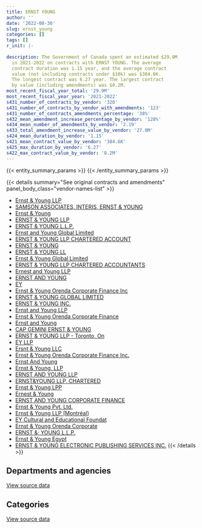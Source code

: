 ```yaml
---
title: ERNST YOUNG
author: ''
date: '2022-08-30'
slug: ernst_young
categories: []
tags: []
r_init: |-
  
description: The Government of Canada spent an estimated $29.9M
  in 2021-2022 on contracts with ERNST YOUNG. The average
  contract duration was 1.15 year, and the average contract
  value (not including contracts under $10k) was $384.6K.
  The longest contract was 6.27 year. The largest contract
  by value (including amendments) was $8.2M.
most_recent_fiscal_year_total: '29.9M'
most_recent_fiscal_year_year: '2021-2022'
s431_number_of_contracts_by_vendor: '320'
s431_number_of_contracts_by_vendor_with_amendments: '123'
s431_number_of_contracts_amendments_percentage: '38%'
s432_mean_amendment_increase_percentage_by_vendor: '128%'
s434_mean_number_of_amendments_by_vendor: '2.19'
s433_total_amendment_increase_value_by_vendor: '27.0M'
s424_mean_duration_by_vendor: '1.15'
s421_mean_contract_value_by_vendor: '384.6K'
s425_max_duration_by_vendor: '6.27'
s422_max_contract_value_by_vendor: '8.2M'
---
```


<script src="/rmarkdown-libs/htmlwidgets/htmlwidgets.js"></script>
<link href="/rmarkdown-libs/datatables-css/datatables-crosstalk.css" rel="stylesheet" />
<script src="/rmarkdown-libs/datatables-binding/datatables.js"></script>
<script src="/rmarkdown-libs/jquery/jquery-3.6.0.min.js"></script>
<link href="/rmarkdown-libs/dt-core-bootstrap/css/dataTables.bootstrap.min.css" rel="stylesheet" />
<link href="/rmarkdown-libs/dt-core-bootstrap/css/dataTables.bootstrap.extra.css" rel="stylesheet" />
<script src="/rmarkdown-libs/dt-core-bootstrap/js/jquery.dataTables.min.js"></script>
<script src="/rmarkdown-libs/dt-core-bootstrap/js/dataTables.bootstrap.min.js"></script>
<link href="/rmarkdown-libs/crosstalk/css/crosstalk.min.css" rel="stylesheet" />
<script src="/rmarkdown-libs/crosstalk/js/crosstalk.min.js"></script>
<script src="/rmarkdown-libs/htmlwidgets/htmlwidgets.js"></script>
<link href="/rmarkdown-libs/datatables-css/datatables-crosstalk.css" rel="stylesheet" />
<script src="/rmarkdown-libs/datatables-binding/datatables.js"></script>
<script src="/rmarkdown-libs/jquery/jquery-3.6.0.min.js"></script>
<link href="/rmarkdown-libs/dt-core-bootstrap/css/dataTables.bootstrap.min.css" rel="stylesheet" />
<link href="/rmarkdown-libs/dt-core-bootstrap/css/dataTables.bootstrap.extra.css" rel="stylesheet" />
<script src="/rmarkdown-libs/dt-core-bootstrap/js/jquery.dataTables.min.js"></script>
<script src="/rmarkdown-libs/dt-core-bootstrap/js/dataTables.bootstrap.min.js"></script>
<link href="/rmarkdown-libs/crosstalk/css/crosstalk.min.css" rel="stylesheet" />
<script src="/rmarkdown-libs/crosstalk/js/crosstalk.min.js"></script>

{{< entity_summary_params >}}
{{< /entity_summary_params >}}

{{< details summary="See original contracts and amendments" panel_body_class="vendor-names-list" >}}
- [Ernst & Young LLP](https://search.open.canada.ca/en/ct/?sort=contract_value_f%20desc&page=1&search_text=%22Ernst%20%26%20Young%20LLP%22)
- [SAMSON ASSOCIATES, INTERIS, ERNST & YOUNG](https://search.open.canada.ca/en/ct/?sort=contract_value_f%20desc&page=1&search_text=%22SAMSON%20ASSOCIATES%2c%20INTERIS%2c%20ERNST%20%26%20YOUNG%22)
- [Ernst & Young](https://search.open.canada.ca/en/ct/?sort=contract_value_f%20desc&page=1&search_text=%22Ernst%20%26%20Young%22)
- [ERNST & YOUNG LLP](https://search.open.canada.ca/en/ct/?sort=contract_value_f%20desc&page=1&search_text=%22ERNST%20%26%20YOUNG%20LLP%22)
- [ERNST & YOUNG L.L.P.](https://search.open.canada.ca/en/ct/?sort=contract_value_f%20desc&page=1&search_text=%22ERNST%20%26%20YOUNG%20L.L.P.%22)
- [Ernst and Young Global Limited](https://search.open.canada.ca/en/ct/?sort=contract_value_f%20desc&page=1&search_text=%22Ernst%20and%20Young%20Global%20Limited%22)
- [ERNST & YOUNG LLP CHARTERED ACCOUNT](https://search.open.canada.ca/en/ct/?sort=contract_value_f%20desc&page=1&search_text=%22ERNST%20%26%20YOUNG%20LLP%20CHARTERED%20ACCOUNT%22)
- [ERNST & YOUNG](https://search.open.canada.ca/en/ct/?sort=contract_value_f%20desc&page=1&search_text=%22ERNST%20%26%20YOUNG%22)
- [ERNST & YOUNG LL](https://search.open.canada.ca/en/ct/?sort=contract_value_f%20desc&page=1&search_text=%22ERNST%20%26amp%3b%20YOUNG%20LL%22)
- [Ernst & Young Global Limited](https://search.open.canada.ca/en/ct/?sort=contract_value_f%20desc&page=1&search_text=%22Ernst%20%26%20Young%20Global%20Limited%22)
- [ERNST & YOUNG LLP CHARTERED ACCOUNTANTS](https://search.open.canada.ca/en/ct/?sort=contract_value_f%20desc&page=1&search_text=%22ERNST%20%26%20YOUNG%20LLP%20CHARTERED%20ACCOUNTANTS%22)
- [Ernest and Young LLP](https://search.open.canada.ca/en/ct/?sort=contract_value_f%20desc&page=1&search_text=%22Ernest%20and%20Young%20LLP%22)
- [ERNST AND YOUNG](https://search.open.canada.ca/en/ct/?sort=contract_value_f%20desc&page=1&search_text=%22ERNST%20AND%20YOUNG%22)
- [EY](https://search.open.canada.ca/en/ct/?sort=contract_value_f%20desc&page=1&search_text=%22EY%22)
- [Ernst & Young Orenda Corporate Finance Inc](https://search.open.canada.ca/en/ct/?sort=contract_value_f%20desc&page=1&search_text=%22Ernst%20%26%20Young%20Orenda%20Corporate%20Finance%20Inc%22)
- [ERNST & YOUNG GLOBAL LIMITED](https://search.open.canada.ca/en/ct/?sort=contract_value_f%20desc&page=1&search_text=%22ERNST%20%26%20YOUNG%20GLOBAL%20LIMITED%22)
- [ERNST & YOUNG INC.](https://search.open.canada.ca/en/ct/?sort=contract_value_f%20desc&page=1&search_text=%22ERNST%20%26%20YOUNG%20INC.%22)
- [Ernst and Young LLP](https://search.open.canada.ca/en/ct/?sort=contract_value_f%20desc&page=1&search_text=%22Ernst%20and%20Young%20LLP%22)
- [Ernst & Young Orenda Corporate Finance](https://search.open.canada.ca/en/ct/?sort=contract_value_f%20desc&page=1&search_text=%22Ernst%20%26%20Young%20Orenda%20Corporate%20Finance%22)
- [Ernst and Young](https://search.open.canada.ca/en/ct/?sort=contract_value_f%20desc&page=1&search_text=%22Ernst%20and%20Young%22)
- [CAP GEMINI ERNST & YOUNG](https://search.open.canada.ca/en/ct/?sort=contract_value_f%20desc&page=1&search_text=%22CAP%20GEMINI%20ERNST%20%26%20YOUNG%22)
- [ERNST & YOUNG LLP - Toronto, On](https://search.open.canada.ca/en/ct/?sort=contract_value_f%20desc&page=1&search_text=%22ERNST%20%26%20YOUNG%20LLP%20-%20Toronto%2c%20On%22)
- [EY LLP](https://search.open.canada.ca/en/ct/?sort=contract_value_f%20desc&page=1&search_text=%22EY%20LLP%22)
- [Ersnt & Young LLC](https://search.open.canada.ca/en/ct/?sort=contract_value_f%20desc&page=1&search_text=%22Ersnt%20%26%20Young%20LLC%22)
- [Ernst & Young Orenda Corporate Finance Inc.](https://search.open.canada.ca/en/ct/?sort=contract_value_f%20desc&page=1&search_text=%22Ernst%20%26%20Young%20Orenda%20Corporate%20Finance%20Inc.%22)
- [Ernst And Young](https://search.open.canada.ca/en/ct/?sort=contract_value_f%20desc&page=1&search_text=%22Ernst%20And%20Young%22)
- [Ernst & Young, LLP](https://search.open.canada.ca/en/ct/?sort=contract_value_f%20desc&page=1&search_text=%22Ernst%20%26%20Young%2c%20LLP%22)
- [ERNST AND YOUNG LLP](https://search.open.canada.ca/en/ct/?sort=contract_value_f%20desc&page=1&search_text=%22ERNST%20AND%20YOUNG%20LLP%22)
- [ERNST&YOUNG LLP, CHARTERED](https://search.open.canada.ca/en/ct/?sort=contract_value_f%20desc&page=1&search_text=%22ERNST%26YOUNG%20LLP%2c%20CHARTERED%22)
- [Ernst & Young LPP](https://search.open.canada.ca/en/ct/?sort=contract_value_f%20desc&page=1&search_text=%22Ernst%20%26%20Young%20LPP%22)
- [Ernest & Young](https://search.open.canada.ca/en/ct/?sort=contract_value_f%20desc&page=1&search_text=%22Ernest%20%26%20Young%22)
- [ERNST AND YOUNG CORPORATE FINANCE](https://search.open.canada.ca/en/ct/?sort=contract_value_f%20desc&page=1&search_text=%22ERNST%20AND%20YOUNG%20CORPORATE%20FINANCE%22)
- [Ernst & Young Pvt. Ltd.](https://search.open.canada.ca/en/ct/?sort=contract_value_f%20desc&page=1&search_text=%22Ernst%20%26%20Young%20Pvt.%20Ltd.%22)
- [Ernst & Young LLP (Montréal)](https://search.open.canada.ca/en/ct/?sort=contract_value_f%20desc&page=1&search_text=%22Ernst%20%26%20Young%20LLP%20%28Montr%c3%a9al%29%22)
- [EY Cultural and Educational Foundat](https://search.open.canada.ca/en/ct/?sort=contract_value_f%20desc&page=1&search_text=%22EY%20Cultural%20and%20Educational%20Foundat%22)
- [Ernst & Young Orenda Corporate](https://search.open.canada.ca/en/ct/?sort=contract_value_f%20desc&page=1&search_text=%22Ernst%20%26%20Young%20Orenda%20Corporate%22)
- [ERNST &; YOUNG L.L.P.](https://search.open.canada.ca/en/ct/?sort=contract_value_f%20desc&page=1&search_text=%22ERNST%20%26%3b%20YOUNG%20L.L.P.%22)
- [Ernst & Young Egypt](https://search.open.canada.ca/en/ct/?sort=contract_value_f%20desc&page=1&search_text=%22Ernst%20%26%20Young%20Egypt%22)
- [ERNST & YOUNG ELECTRONIC PUBLISHING SERVICES INC.](https://search.open.canada.ca/en/ct/?sort=contract_value_f%20desc&page=1&search_text=%22ERNST%20%26%20YOUNG%20ELECTRONIC%20PUBLISHING%20SERVICES%20INC.%22)
{{< /details >}}

## Departments and agencies

<div id="htmlwidget-1" style="width:100%;height:auto;" class="datatables html-widget"></div>
<script type="application/json" data-for="htmlwidget-1">{"x":{"style":"bootstrap","filter":"none","vertical":false,"data":[["<a href=\"/departments/aandc-aadnc/\">Crown-Indigenous Relations and Northern Affairs Canada<\/a>","<a href=\"/departments/cannor/\">Canadian Northern Economic Development Agency<\/a>","<a href=\"/departments/cbsa-asfc/\">Canada Border Services Agency<\/a>","<a href=\"/departments/cer-rec/\">Canada Energy Regulator<\/a>","<a href=\"/departments/cfia-acia/\">Canadian Food Inspection Agency<\/a>","<a href=\"/departments/cic/\">Immigration, Refugees and Citizenship Canada<\/a>","<a href=\"/departments/cihr-irsc/\">Canadian Institutes of Health Research<\/a>","<a href=\"/departments/cnsc-ccsn/\">Canadian Nuclear Safety Commission<\/a>","<a href=\"/departments/cra-arc/\">Canada Revenue Agency<\/a>","<a href=\"/departments/csc-scc/\">Correctional Service of Canada<\/a>","<a href=\"/departments/csps-efpc/\">Canada School of Public Service<\/a>","<a href=\"/departments/dfatd-maecd/\">Global Affairs Canada<\/a>","<a href=\"/departments/dnd-mdn/\">National Defence<\/a>","<a href=\"/departments/ec/\">Environment and Climate Change Canada<\/a>","<a href=\"/departments/esdc-edsc/\">Employment and Social Development Canada<\/a>","<a href=\"/departments/feddevontario/\">Federal Economic Development Agency for Southern Ontario<\/a>","<a href=\"/departments/fja-cmf/\">Office of the Commissioner for Federal Judicial Affairs Canada<\/a>","<a href=\"/departments/hc-sc/\">Health Canada<\/a>","<a href=\"/departments/ic/\">Innovation, Science and Economic Development Canada<\/a>","<a href=\"/departments/infc/\">Infrastructure Canada<\/a>","<a href=\"/departments/isc-sac/\">Indigenous Services Canada<\/a>","<a href=\"/departments/jus/\">Department of Justice Canada<\/a>","<a href=\"/departments/lac-bac/\">Library and Archives Canada<\/a>","<a href=\"/departments/nbc-ccbn/\">The National Battlefields Commission<\/a>","<a href=\"/departments/nrc-cnrc/\">National Research Council Canada<\/a>","<a href=\"/departments/nrcan-rncan/\">Natural Resources Canada<\/a>","<a href=\"/departments/nserc-crsng/\">Natural Sciences and Engineering Research Council of Canada<\/a>","<a href=\"/departments/oag-bvg/\">Office of the Auditor General of Canada<\/a>","<a href=\"/departments/osfi-bsif/\">Office of the Superintendent of Financial Institutions Canada<\/a>","<a href=\"/departments/pc/\">Parks Canada<\/a>","<a href=\"/departments/pch/\">Canadian Heritage<\/a>","<a href=\"/departments/phac-aspc/\">Public Health Agency of Canada<\/a>","<a href=\"/departments/ppsc-sppc/\">Public Prosecution Service of Canada<\/a>","<a href=\"/departments/pwgsc-tpsgc/\">Public Services and Procurement Canada<\/a>","<a href=\"/departments/rcmp-grc/\">Royal Canadian Mounted Police<\/a>","<a href=\"/departments/ssc-spc/\">Shared Services Canada<\/a>","<a href=\"/departments/statcan/\">Statistics Canada<\/a>","<a href=\"/departments/tbs-sct/\">Treasury Board of Canada Secretariat<\/a>","<a href=\"/departments/tc/\">Transport Canada<\/a>","<a href=\"/departments/wd-deo/\">Western Economic Diversification Canada<\/a>"],[297030.23,33050.35,510934.97,868811.49,null,null,42663.18,null,799457.75,38838.48,null,674553.66,1642131.84,null,5561341.11,97946.58,23340,null,125866.55,null,360410.94,null,24144.75,25754.4,184870.18,0,78108.45,367533.05,25000,24990,92011.91,null,3211.1,2784596.18,null,null,160486.38,1578979.82,487332.28,null],[297844.01,null,101836.58,66961.18,13195.97,57143.28,65653.17,null,801648.05,38944.89,null,1376081.25,1214185.03,null,4774945.48,16950,null,null,225111.41,53763.78,361398.37,null,19308.49,24950,185376.67,147414.15,78946.39,330803.25,null,null,87104.4,null,6880.93,3237071.27,null,123121.41,null,1161937.17,1675108.1,null],[409253.56,null,190360.7,39973.5,20704.03,81220.82,65654.71,103042.11,799457.75,38838.48,80761.14,1164387.71,4559946.03,54771.22,69400.39,null,null,null,151047.95,60360.57,null,38985,9987.15,24950,229201.63,22922.6,34924.13,425102.35,71376.73,97728.75,109953.78,null,null,2386033.12,null,393684.85,11735.05,817066.34,1578664.51,26250],[281483.5,null,892340.94,null,null,null,40681.71,1296909.25,1006135.05,50563.64,285770.18,427768.34,11932245.74,19617.61,463447.94,null,null,39550,271299.32,null,null,null,33543.96,24950,550912.34,69000,34924.13,285925.67,291293.37,null,null,117861.63,null,1957632.45,6796869.45,851995.2,null,762304.8,1077312.94,null]],"container":"<table class=\"table table-striped table-hover row-border order-column display\">\n  <thead>\n    <tr>\n      <th>Department<\/th>\n      <th>2018-2019<\/th>\n      <th>2019-2020<\/th>\n      <th>2020-2021<\/th>\n      <th>2021-2022<\/th>\n    <\/tr>\n  <\/thead>\n<\/table>","options":{"order":[[4,"desc"]],"pageLength":10,"autoWidth":true,"columnDefs":[{"targets":1,"render":"function(data, type, row, meta) {\n    return type !== 'display' ? data : DTWidget.formatCurrency(data, \"$\", 2, 3, \",\", \".\", true, null);\n  }"},{"targets":2,"render":"function(data, type, row, meta) {\n    return type !== 'display' ? data : DTWidget.formatCurrency(data, \"$\", 2, 3, \",\", \".\", true, null);\n  }"},{"targets":3,"render":"function(data, type, row, meta) {\n    return type !== 'display' ? data : DTWidget.formatCurrency(data, \"$\", 2, 3, \",\", \".\", true, null);\n  }"},{"targets":4,"render":"function(data, type, row, meta) {\n    return type !== 'display' ? data : DTWidget.formatCurrency(data, \"$\", 2, 3, \",\", \".\", true, null);\n  }"},{"width":"16%","targets":[1,2,3,4]},{"className":"dt-right","targets":[1,2,3,4]}],"orderClasses":false}},"evals":["options.columnDefs.0.render","options.columnDefs.1.render","options.columnDefs.2.render","options.columnDefs.3.render"],"jsHooks":[]}</script>
<p class="text-right">
<a href="https://github.com/GoC-Spending/contracts-data/tree/main/data/out/vendors/ernst_young/summary_by_fiscal_year_by_department.csv" class="source-data-link btn btn-link">View source data</a>
</p>

## Categories

<div id="htmlwidget-2" style="width:100%;height:auto;" class="datatables html-widget"></div>
<script type="application/json" data-for="htmlwidget-2">{"x":{"style":"bootstrap","filter":"none","vertical":false,"data":[["<a href=\"/categories/facilities_and_construction/\">Facilities and construction<\/a>","<a href=\"/categories/office_management/\">Office management<\/a>","<a href=\"/categories/defence/\">Defence<\/a>","<a href=\"/categories/professional_services/\">Professional services<\/a>","<a href=\"/categories/information_technology/\">Information technology<\/a>","<a href=\"/categories/human_capital/\">Human capital<\/a>"],[660000,0,null,10040897.38,5384829.4,827668.85],[307020.63,0,null,10711331.85,4677253.24,848078.98],[368386.02,0,224757,12375926.96,387483.88,811192.8],[779913.97,93455,724104,14125261.44,8508449.49,5631155.24]],"container":"<table class=\"table table-striped table-hover row-border order-column display\">\n  <thead>\n    <tr>\n      <th>Category<\/th>\n      <th>2018-2019<\/th>\n      <th>2019-2020<\/th>\n      <th>2020-2021<\/th>\n      <th>2021-2022<\/th>\n    <\/tr>\n  <\/thead>\n<\/table>","options":{"order":[[4,"desc"]],"dom":"t","pageLength":30,"autoWidth":true,"columnDefs":[{"targets":1,"render":"function(data, type, row, meta) {\n    return type !== 'display' ? data : DTWidget.formatCurrency(data, \"$\", 2, 3, \",\", \".\", true, null);\n  }"},{"targets":2,"render":"function(data, type, row, meta) {\n    return type !== 'display' ? data : DTWidget.formatCurrency(data, \"$\", 2, 3, \",\", \".\", true, null);\n  }"},{"targets":3,"render":"function(data, type, row, meta) {\n    return type !== 'display' ? data : DTWidget.formatCurrency(data, \"$\", 2, 3, \",\", \".\", true, null);\n  }"},{"targets":4,"render":"function(data, type, row, meta) {\n    return type !== 'display' ? data : DTWidget.formatCurrency(data, \"$\", 2, 3, \",\", \".\", true, null);\n  }"},{"width":"16%","targets":[1,2,3,4]},{"className":"dt-right","targets":[1,2,3,4]}],"orderClasses":false,"lengthMenu":[10,25,30,50,100]}},"evals":["options.columnDefs.0.render","options.columnDefs.1.render","options.columnDefs.2.render","options.columnDefs.3.render"],"jsHooks":[]}</script>
<p class="text-right">
<a href="https://github.com/GoC-Spending/contracts-data/tree/main/data/out/vendors/ernst_young/summary_by_fiscal_year_by_category.csv" class="source-data-link btn btn-link">View source data</a>
</p>

